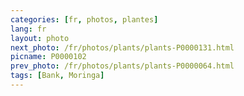 ```yaml
---
categories: [fr, photos, plantes]
lang: fr
layout: photo
next_photo: /fr/photos/plants/plants-P0000131.html
picname: P0000102
prev_photo: /fr/photos/plants/plants-P0000064.html
tags: [Bank, Moringa]
---
```

